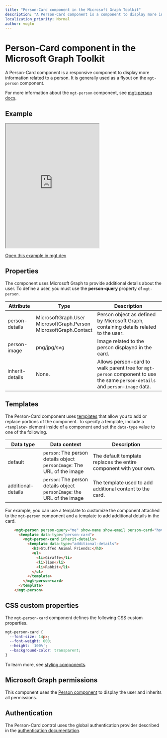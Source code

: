 ```yaml
---
title: "Person-Card component in the Microsoft Graph Toolkit"
description: "A Person-Card component is a component to display more information relating to a person."
localization_priority: Normal
author: vogtn
---
```


# Person-Card component in the Microsoft Graph Toolkit

A Person-Card component is a responsive component to display more information related to a person. It is generally used as a flyout on the `mgt-person` component.

For more information about the `mgt-person` component, see [mgt-person docs](./person.md).

## Example
  
<iframe src="https://mgt.dev/iframe.html?id=components-mgt-person-card--person-card&source=docs" height="400"></iframe>

[Open this example in mgt.dev](https://mgt.dev/?path=/story/components-mgt-person-card--person-card&source=docs)

## Properties

The component uses Microsoft Graph to provide additional details about the user. To define a user, you must use the **person-query** property of `mgt-person`.

| Attribute         | Type                     | Description                                                                           |
| ---------------- | -------------------------------- | ------------------------------------------------------------------------------------- |
| person-details | MicrosoftGraph.User <br> MicrosoftGraph.Person <br> MicrosoftGraph.Contact | Person object as defined by Microsoft Graph, containing details related to the user. |
| person-image   | png/jpg/svg                    | Image related to the person displayed in the card.                                   |
| inherit-details   | None.                  | Allows person-card to walk parent tree for `mgt-person` component to use the same `person-details` and `person-image` data.                      |


## Templates

The Person-Card component uses [templates](../templates.md) that allow you to add or replace portions of the component. To specify a template, include a `<template>` element inside of a component and set the `data-type` value to one of the following.

| Data type | Data context | Description |
| --- | --- | --- |
| default | `person`: The person details object <br> `personImage`: The URL of the image | The default template replaces the entire component with your own. |
| additional-details | `person`: The person details object <br> `personImage`: the URL of the image | The template used to add additional content to the card. |

For example, you can use a template to customize the component attached to the `mgt-person` component and a template to add additional details in the card. 

```html
    <mgt-person person-query="me" show-name show-email person-card="hover">
      <template data-type="person-card">
        <mgt-person-card inherit-details>
          <template data-type="additional-details">
            <h3>Stuffed Animal Friends:</h3>
            <ul>
              <li>Giraffe</li>
              <li>lion</li>
              <li>Rabbit</li>
            </ul>
          </template>
        </mgt-person-card>
      </template>
    </mgt-person>

```

## CSS custom properties

The `mgt-person-card` component defines the following CSS custom properties.

```css
mgt-person-card {
  --font-size: 14px;
  --font-weight: 600;
  --height: '100%';
  --background-color: transparent;
}
```

To learn more, see [styling components](../style.md).

## Microsoft Graph permissions

This component uses the [Person component](./person.md) to display the user and inherits all permissions. 

## Authentication

The Person-Card control uses the global authentication provider described in the [authentication documentation](./../providers.md). 
